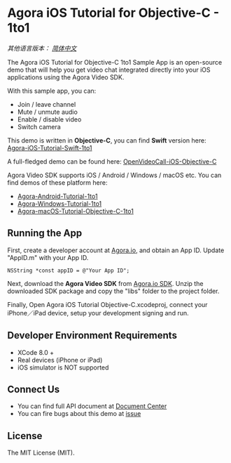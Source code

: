 # Agora iOS Tutorial for Objective-C - 1to1

*其他语言版本： [简体中文](README.md)*

The Agora iOS Tutorial for Objective-C 1to1 Sample App is an open-source demo that will help you get video chat integrated directly into your iOS applications using the Agora Video SDK.

With this sample app, you can:

- Join / leave channel
- Mute / unmute audio
- Enable / disable video
- Switch camera

This demo is written in **Objective-C**, you can find **Swift** version here: [Agora-iOS-Tutorial-Swift-1to1](https://github.com/AgoraIO/Agora-iOS-Tutorial-Swift-1to1)

A full-fledged demo can be found here: [OpenVideoCall-iOS-Objective-C](https://github.com/AgoraIO/OpenVideoCall-iOS-Objective-C)

Agora Video SDK supports iOS / Android / Windows / macOS etc. You can find demos of these platform here:

- [Agora-Android-Tutorial-1to1](https://github.com/AgoraIO/Agora-Android-Tutorial-1to1)
- [Agora-Windows-Tutorial-1to1](https://github.com/AgoraIO/Agora-Windows-Tutorial-1to1)
- [Agora-macOS-Tutorial-Objective-C-1to1](https://github.com/AgoraIO/Agora-macOS-Tutorial-Objective-C-1to1)

## Running the App
First, create a developer account at [Agora.io](https://dashboard.agora.io/signin/), and obtain an App ID. Update "AppID.m" with your App ID.

```
NSString *const appID = @"Your App ID"; 
```

Next, download the **Agora Video SDK** from [Agora.io SDK](https://www.agora.io/en/blog/download/). Unzip the downloaded SDK package and copy the "libs" folder to the project folder.

Finally, Open Agora iOS Tutorial Objective-C.xcodeproj, connect your iPhone／iPad device, setup your development signing and run.

## Developer Environment Requirements
* XCode 8.0 +
* Real devices (iPhone or iPad)
* iOS simulator is NOT supported

## Connect Us

- You can find full API document at [Document Center](https://docs.agora.io/en/)
- You can fire bugs about this demo at [issue](https://github.com/AgoraIO/Agora-iOS-Tutorial-Objective-C-1to1/issues)

## License

The MIT License (MIT).
